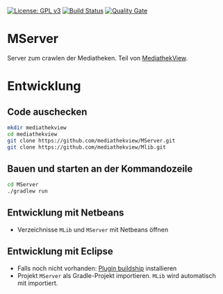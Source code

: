 [![License: GPL v3](https://img.shields.io/badge/License-GPL%20v3-blue.svg)](http://www.gnu.org/licenses/gpl-3.0)
[![Build Status](https://travis-ci.org/mediathekview/MServer.svg?branch=master)](https://travis-ci.org/mediathekview/MServer)
[![Quality Gate](https://sonarcloud.io/api/project_badges/measure?project=mediathekview%3AMServer&metric=alert_status)](https://sonarcloud.io/dashboard?id=mediathekview%3AMServer)

# MServer
Server zum crawlen der Mediatheken. Teil von [MediathekView](https://github.com/mediathekview).

# Entwicklung

## Code auschecken
```bash
mkdir mediathekview
cd mediathekview
git clone https://github.com/mediathekview/MServer.git
git clone https://github.com/mediathekview/Mlib.git
```

## Bauen und starten an der Kommandozeile
```bash
cd MServer
./gradlew run
```

## Entwicklung mit Netbeans
* Verzeichnisse `MLib` und `MServer` mit Netbeans öffnen

## Entwicklung mit Eclipse
* Falls noch nicht vorhanden: [Plugin buildship](https://projects.eclipse.org/projects/tools.buildship) installieren
* Projekt `MServer` als Gradle-Projekt importieren. `MLib` wird automatisch mit importiert.

